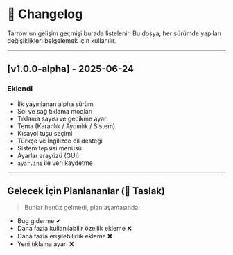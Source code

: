 # 📝 Changelog

Tarrow'un gelişim geçmişi burada listelenir. Bu dosya, her sürümde yapılan değişiklikleri belgelemek için kullanılır.

---

## [v1.0.0-alpha] - 2025-06-24
### Eklendi
- İlk yayınlanan alpha sürüm
- Sol ve sağ tıklama modları
- Tıklama sayısı ve gecikme ayarı
- Tema (Karanlık / Aydınlık / Sistem)
- Kısayol tuşu seçimi
- Türkçe ve İngilizce dil desteği
- Sistem tepsisi menüsü
- Ayarlar arayüzü (GUI)
- `ayar.ini` ile veri kaydetme

---

## Gelecek İçin Planlananlar (📌 Taslak)
> Bunlar henüz gelmedi, plan aşamasında:

- Bug giderme ✔
- Daha fazla kullanılabilir özellik ekleme ❌
- Daha fazla erişilebilirlik ekleme ❌
- Yeni tıklama ayarı ❌
